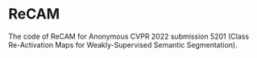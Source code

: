 # ReCAM
The code of ReCAM for Anonymous CVPR 2022 submission 5201 (Class Re-Activation Maps for Weakly-Supervised Semantic Segmentation).
